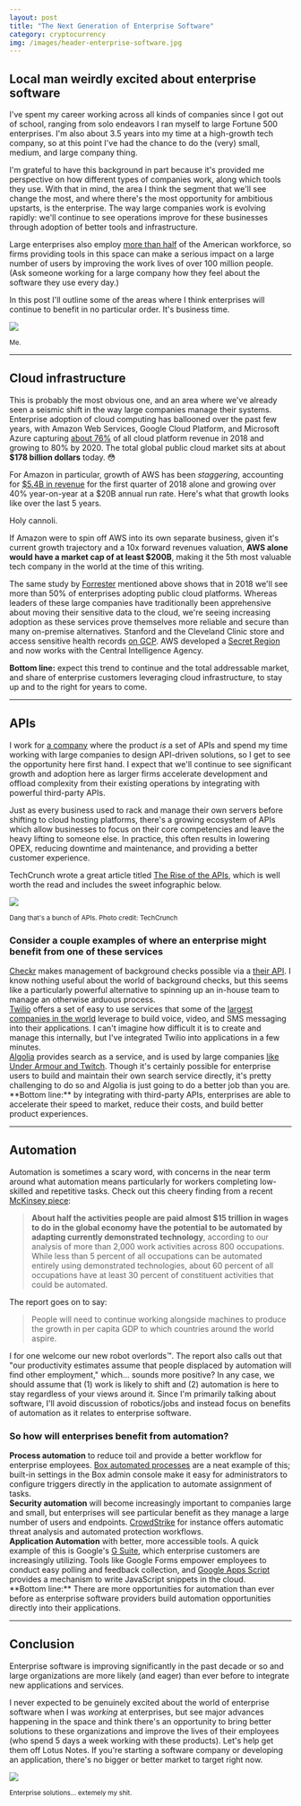 ```yaml
---
layout: post
title: "The Next Generation of Enterprise Software"
category: cryptocurrency
img: /images/header-enterprise-software.jpg
---
```

<div class="row">
  <div class="col-md-8">
    <h2>Local man weirdly excited about enterprise software</h2>
    <p>
      I've spent my career working across all kinds of companies since I got out of school, ranging from solo endeavors I ran myself to large Fortune 500 enterprises. I'm also about 3.5 years into my time at a high-growth tech company, so at this point I've had the chance to do the (very) small, medium, and large company thing. 
    </p>
    <p>
      I'm grateful to have this background in part because it's provided me perspective on how different types of companies work, along which tools they use. With that in mind, the area I think the segment that we'll see change the most, and where there's the most opportunity for ambitious upstarts, is the enterprise. The way large companies work is evolving rapidly: we'll continue to see operations improve for these businesses through adoption of better tools and infrastructure. 
    </p>
    <p>
      Large enterprises also employ <a href="https://www.census.gov/content/dam/Census/library/publications/2015/econ/g12-susb.pdf" target="_blank"> more than half</a> of the American workforce, so firms providing tools in this space can make a serious impact on a large number of users by improving the work lives of over 100 million people. (Ask someone working for a large company how they feel about the software they use every day.)
    </p>
    <p>
      In this post I'll outline some of the areas where I think enterprises will continue to benefit in no particular order. It's business time.
    </p>
  </div>
  <div class="col-md-4 text-center topspace-lg">
    <img src="/images/bizniz.jpg" class="img-responsive shadow-lg img-center">
    <p>
      <small>Me.</small>
    </p>
  </div>
</div>
<hr>

## Cloud infrastructure

This is probably the most obvious one, and an area where we've already seen a seismic shift in the way large companies manage their systems. Enterprise adoption of cloud computing has ballooned over the past few years, with Amazon Web Services, Google Cloud Platform, and Microsoft Azure capturing <a href="https://www.forbes.com/sites/louiscolumbus/2017/11/07/forresters-10-cloud-computing-predictions-for-2018/" target="_blank">about 76%</a> of all cloud platform revenue in 2018 and growing to 80% by 2020. The total global public cloud market sits at about **$178 billion dollars** today. 😳

For Amazon in particular, growth of AWS has been *staggering*, accounting for <a href="https://www.geekwire.com/2018/aws-grows-48-percent-q1-2018-hit-5-4b-revenue/">$5.4B in revenue</a> for the first quarter of 2018 alone and growing over 40% year-on-year at a $20B annual run rate. Here's what that growth looks like over the last 5 years.

<div class="row topspace-lg">
  <div class="col-md-12">
    <div class="chart-container">
      <canvas id="aws-chart"></canvas>
    </div>
  </div>
  <script type="text/javascript" src="/js/aws-revenue-by-year.js"></script>
</div>

<p class="text-muted text-center bottomspace">
  Holy cannoli.
</p>

If Amazon were to spin off AWS into its own separate business, given it's current growth trajectory and a 10x forward revenues valuation, **AWS alone would have a market cap of at least $200B**, making it the 5th most valuable tech company in the world at the time of this writing.

The same study by <a href="https://www.forrester.com/report/Predictions+2018+Cloud+Computing+Accelerates+Enterprise+Transformation+Everywhere/-/E-RES139611" target="_blank">Forrester</a> mentioned above shows that in 2018 we'll see more than 50% of enterprises adopting public cloud platforms. Whereas leaders of these large companies have traditionally been apprehensive about moving their sensitive data to the cloud, we're seeing increasing adoption as these services prove themselves more reliable and secure than many on-premise alternatives. Stanford and the Cleveland Clinic store and access sensitive health records <a href="https://cloud.google.com/customers/">on GCP</a>. AWS developed a <a href="https://aws.amazon.com/blogs/publicsector/announcing-the-new-aws-secret-region/" target="_blank">Secret Region</a> and now works with the Central Intelligence Agency. 

**Bottom line:** expect this trend to continue and the total addressable market, and share of enterprise customers leveraging cloud infrastructure, to stay up and to the right for years to come.

<hr>

## APIs

I work for [a company](https://stripe.com) where the product *is* a set of APIs and spend my time working with large companies to design API-driven solutions, so I get to see the opportunity here first hand. I expect that we'll continue to see significant growth and adoption here as larger firms accelerate development and offload complexity from their existing operations by integrating with powerful third-party APIs. 

Just as every business used to rack and manage their own servers before shifting to cloud hosting platforms, there's a growing ecosystem of APIs which allow businesses to focus on their core competencies and leave the heavy lifting to someone else. In practice, this often results in lowering OPEX, reducing downtime and maintenance, and providing a better customer experience.

TechCrunch wrote a great article titled <a href="https://techcrunch.com/2016/05/21/the-rise-of-apis/" target="_blank">The Rise of the APIs</a>, which is well worth the read and includes the sweet infographic below. 

<div class="text-center topspace-lg text-muted image-area">
  <img src="/images/tc-apis.jpg" class="img-responsive shadow-lg img-center">
  <p>
    <small>Dang that's a bunch of APIs. Photo credit: TechCrunch</small>
  </p>
</div>

<h3 class="text-center">Consider a couple examples of where an enterprise might benefit from one of these services</h3>

<div class="row topspace-md">
  <div class="col-md-1">
    <span class="fa-stack fa-lg">
      <i class="fa fa-circle fa-stack-2x dark-blue"></i>
      <i class="fa fa-user-check fa-stack-1x fa-inverse"></i>
    </span>
  </div>
  <div class="col-md-11">
    <a href="https://checkr.com" target="_blank">Checkr</a> makes management of background checks possible via a <a href="https://docs.checkr.com/" target="_blank">their API</a>. I know nothing useful about the world of background checks, but this seems like a particularly powerful alternative to spinning up an in-house team to manage an otherwise arduous process.
  </div>
</div>
<div class="row topspace-md">
  <div class="col-md-1">
    <span class="fa-stack fa-lg">
      <i class="fa fa-circle fa-stack-2x red"></i>
      <i class="fa fa-phone fa-stack-1x fa-inverse"></i>
    </span>
  </div>
  <div class="col-md-11">
    <a href="https://twilio.com" target="_blank">Twilio</a> offers a set of easy to use services that some of the <a href="https://customers.twilio.com" target="_blank">largest companies in the world</a> leverage to build voice, video, and SMS messaging into their applications. I can't imagine how difficult it is to create and manage this internally, but I've integrated Twilio into applications in a few minutes.
  </div>
</div>
<div class="row topspace-md">
  <div class="col-md-1">
    <span class="fa-stack fa-lg">
      <i class="fa fa-circle fa-stack-2x blue"></i>
      <i class="fa fa-search fa-stack-1x fa-inverse"></i>
    </span>
  </div>
  <div class="col-md-11">
    <a href="https://www.algolia.com" target="_blank">Algolia</a> provides search as a service, and is used by large companies <a href="https://www.algolia.com/customers" target="_blank">like Under Armour and Twitch</a>. Though it's certainly possible for enterprise users to build and maintain their own search service directly, it's pretty challenging to do so and Algolia is just going to do a better job than you are. 
  </div>
</div>

<div class="topspace-md"></div>
**Bottom line:** by integrating with third-party APIs, enterprises are able to accelerate their speed to market, reduce their costs, and build better product experiences.

<hr>

## Automation

Automation is sometimes a scary word, with concerns in the near term around what automation means particularly for workers completing low-skilled and repetitive tasks. Check out this cheery finding from a recent <a href="https://www.mckinsey.com/~/media/McKinsey/Global%20Themes/Digital%20Disruption/Harnessing%20automation%20for%20a%20future%20that%20works/MGI-A-future-that-works_Full-report.ashx" target="_blank">McKinsey piece</a>:

<blockquote>
  <strong>About half the activities people are paid almost $15 trillion in wages to do in the global economy have the potential to be automated by adapting currently demonstrated technology</strong>, according to our analysis of more than 2,000 work activities across 800 occupations. While less than 5 percent of all occupations can be automated entirely using demonstrated technologies, about 60 percent of all occupations have at least 30 percent of constituent activities that could be automated.
</blockquote>

The report goes on to say:

<blockquote>
  People will need to continue working alongside machines to produce the growth in per capita GDP to which countries around the world aspire.
</blockquote>

I for one welcome our new robot overlords™️. The report also calls out that "our productivity estimates assume that people displaced by automation will find other employment," which... sounds more positive? In any case, we should assume that (1) work is likely to shift and (2) automation is here to stay regardless of your views around it. Since I'm primarily talking about software, I'll avoid discussion of robotics/jobs and instead focus on benefits of automation as it relates to enterprise software.

<h3 class="text-center topspace-lg">So how will enterprises benefit from automation?</h3>

<div class="row topspace-md">
  <div class="col-md-1">
    <span class="fa-stack fa-lg">
      <i class="fa fa-circle fa-stack-2x purple"></i>
      <i class="fa fa-project-diagram fa-stack-1x fa-inverse"></i>
    </span>
  </div>
  <div class="col-md-11">
    <strong>Process automation</strong> to reduce toil and provide a better workflow for enterprise employees. <a href="https://community.box.com/t5/How-to-Guides-for-Admins/Creating-Automated-Processes/ta-p/196" target="_blank">Box automated processes</a> are a neat example of this; built-in settings in the Box admin console make it easy for administrators to configure triggers directly in the application to automate assignment of tasks.
  </div>
</div>
<div class="row topspace-md">
  <div class="col-md-1">
    <span class="fa-stack fa-lg">
      <i class="fa fa-circle fa-stack-2x gray"></i>
      <i class="fa fa-lock fa-stack-1x fa-inverse"></i>
    </span>
  </div>
  <div class="col-md-11">
    <strong>Security automation</strong> will become increasingly important to companies large and small, but enterprises will see particular benefit as they manage a large number of users and endpoints. <a href="https://www.crowdstrike.com/products/falcon-x/" target="_blank">CrowdStrike</a> for instance offers automatic threat analysis and automated protection workflows.
  </div>
</div>
<div class="row topspace-md">
  <div class="col-md-1">
    <span class="fa-stack fa-lg">
      <i class="fa fa-circle fa-stack-2x pink"></i>
      <i class="fa fa-code fa-stack-1x fa-inverse"></i>
    </span>
  </div>
  <div class="col-md-11">
    <strong>Application Automation</strong> with better, more accessible tools. A quick example of this is Google's <a href="https://gsuite.google.com/" target="_blank">G Suite</a>, which enterprise customers are increasingly utilizing. Tools like Google Forms empower employees to conduct easy polling and feedback collection, and <a href="https://developers.google.com/apps-script/" target="_blank">Google Apps Script</a> provides a mechanism to write JavaScript snippets in the cloud.
  </div>
</div>

<div class="topspace-md"></div>
**Bottom line:** There are more opportunities for automation than ever before as enterprise software providers build automation opportunities directly into their applications. 

<hr>

## Conclusion

Enterprise software is improving significantly in the past decade or so and large organizations are more likely (and eager) than ever before to integrate new applications and services. 

I never expected to be genuinely excited about the world of enterprise software when I was *working* at enterprises, but see major advances happening in the space and think there's an opportunity to bring better solutions to these organizations and improve the lives of their employees (who spend 5 days a week working with these products). Let's help get them off Lotus Notes. If you're starting a software company or developing an application, there's no bigger or better market to target right now. 

<div class="text-center topspace-lg text-muted image-area">
  <img src="/images/enterprise-folks.jpg" class="img-responsive shadow-lg img-center">
  <p>
    <small>Enterprise solutions... extemely my shit.</small>
  </p>
</div>